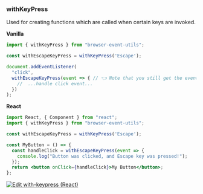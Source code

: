 ### withKeyPress

Used for creating functions which are called when certain keys are invoked.

**Vanilla**

```js
import { withKeyPress } from "browser-event-utils";

const withEscapeKeyPress = withKeyPress('Escape');

document.addEventListener(
  "click",
  withEscapeKeyPress(event => { // 👈 Note that you still get the event object if you need it
    //  ...handle click event...
  })
);
```

**React**

```jsx
import React, { Component } from "react";
import { withKeyPress } from "browser-event-utils";

const withEscapeKeyPress = withKeyPress('Escape');

const MyButton = () => {
  const handleClick = withEscapeKeyPress(event => {
    console.log("Button was clicked, and Escape key was pressed!");
  });
  return <button onClick={handleClick}>My Button</button>;
};
```

[![Edit with-keypress (React)](https://codesandbox.io/static/img/play-codesandbox.svg)](https://codesandbox.io/s/with-keypress-react-9344c?fontsize=14&hidenavigation=1&theme=dark)
